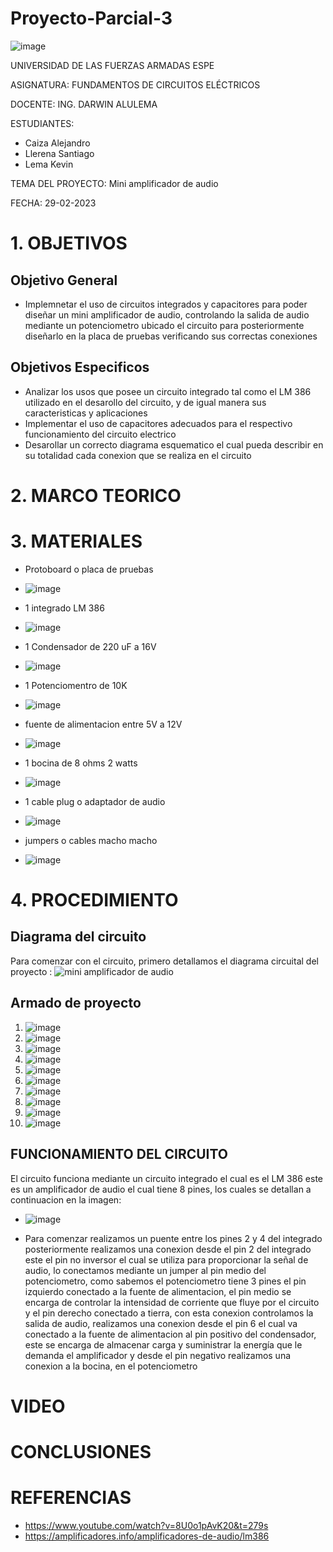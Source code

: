 # Proyecto-Parcial-3

![image](https://user-images.githubusercontent.com/116772752/208487145-d0353032-6309-4f57-a2a8-ec74218dba3d.png)

UNIVERSIDAD DE LAS FUERZAS ARMADAS ESPE

ASIGNATURA: FUNDAMENTOS DE CIRCUITOS ELÉCTRICOS

DOCENTE: ING. DARWIN ALULEMA

ESTUDIANTES:

* Caiza Alejandro
* Llerena Santiago 
* Lema Kevin

TEMA DEL PROYECTO: Mini amplificador de audio 

FECHA: 29-02-2023

# 1. OBJETIVOS
## Objetivo General
* Implemnetar el uso de circuitos integrados y capacitores para poder diseñar un mini amplificador de audio, controlando la salida de audio mediante un potenciometro ubicado el circuito para posteriormente diseñarlo en la placa de pruebas verificando sus correctas conexiones 

## Objetivos Especificos 
* Analizar los usos que posee un circuito integrado tal como el LM 386 utilizado en el desarollo del circuito, y de igual manera sus caracteristicas y aplicaciones 
* Implementar el uso de capacitores adecuados para el respectivo funcionamiento del circuito electrico 
* Desarollar un correcto diagrama esquematico el cual pueda describir en su totalidad cada conexion que se realiza en el circuito 

# 2. MARCO TEORICO


# 3. MATERIALES
* Protoboard o placa de pruebas
* ![image](https://user-images.githubusercontent.com/116832991/221930329-10d7748c-268e-4ccd-9b7a-e24ad8e840fd.png)


* 1 integrado LM 386
* ![image](https://user-images.githubusercontent.com/116832991/221929895-e5f7b327-133c-42f8-beb1-e1c5d9e76563.png)


* 1 Condensador de 220 uF a 16V
* ![image](https://user-images.githubusercontent.com/116832991/221929753-c3df8e06-e79f-4233-9e87-d6c638cff4b8.png)

 
* 1 Potenciomentro de 10K
* ![image](https://user-images.githubusercontent.com/116832991/221930674-3d9f3d7d-2002-4296-9481-3213b82cc7bc.png)


* fuente de alimentacion entre 5V a 12V
* ![image](https://user-images.githubusercontent.com/116832991/221928808-046b4b40-cfb6-4827-a5e6-97b66cc225b4.png)


* 1 bocina de 8 ohms 2 watts
* ![image](https://user-images.githubusercontent.com/116832991/221928541-9bc45823-f087-4288-be4e-3faac7fe8c60.png)


* 1 cable plug o adaptador de audio
* ![image](https://user-images.githubusercontent.com/116832991/221928137-be4eb543-8fc2-4c45-8b22-8132204db581.png)


* jumpers o cables macho macho
* ![image](https://user-images.githubusercontent.com/116832991/221927961-2bde1e3c-6990-4fa4-b1aa-bfb1261dedd2.png)


# 4. PROCEDIMIENTO 
## Diagrama del circuito 

Para comenzar con el circuito, primero detallamos el diagrama circuital  del proyecto :
![mini amplificador de audio](https://user-images.githubusercontent.com/116832991/221779921-9b704283-0617-4d97-bc50-fc8b4fd44334.png)

## Armado de proyecto 
1. ![image](https://user-images.githubusercontent.com/116832991/221780360-91807e16-03f8-4d13-9206-0cdd94d4d3db.png)
2. ![image](https://user-images.githubusercontent.com/116832991/221780387-ff5e116a-b592-480f-8521-e932c9a00cdc.png)
3. ![image](https://user-images.githubusercontent.com/116832991/221780415-a3974d0e-fdb0-4d0f-90d1-c2167a07881b.png)
4. ![image](https://user-images.githubusercontent.com/116832991/221780447-1776ef19-0b01-4515-ab6d-accfaf343ffd.png)
5. ![image](https://user-images.githubusercontent.com/116832991/221780465-5be005a8-61dc-449c-b6c4-b83b964243f7.png)
6. ![image](https://user-images.githubusercontent.com/116832991/221780486-e9a17960-3e7c-4483-a0ac-92bae6eb8d62.png)
7. ![image](https://user-images.githubusercontent.com/116832991/221780508-0577db1e-fcec-4245-97dd-f1f54d94c78b.png)
8. ![image](https://user-images.githubusercontent.com/116832991/221780548-2e5f76ca-dd9b-4096-8987-fc10d37033da.png)
9. ![image](https://user-images.githubusercontent.com/116832991/221780568-f74f873a-97a9-4985-9cb9-5777542bd46e.png)
10. ![image](https://user-images.githubusercontent.com/116832991/221780592-0c1e1dc1-7112-4c22-a435-421f34649d29.png)


## FUNCIONAMIENTO DEL CIRCUITO

El circuito funciona mediante un circuito integrado el cual es el LM 386 este es un amplificador de audio el cual tiene 8 pines, los cuales se detallan a continuacion en la imagen:
* ![image](https://user-images.githubusercontent.com/116832991/221934243-f8acb08c-16a4-4c9c-bff7-03f550102c5f.png)

* Para comenzar realizamos un puente entre los pines 2 y 4 del integrado posteriormente realizamos una conexion desde el pin 2 del integrado este el pin no inversor el cual se utiliza para proporcionar la señal de audio, lo conectamos mediante un jumper al pin medio del potenciometro, como sabemos el potenciometro tiene 3 pines el pin izquierdo conectado a la fuente de alimentacion, el pin medio se encarga de controlar la intensidad de corriente que fluye por el circuito y el pin derecho conectado a tierra, con esta conexion controlamos la salida de audio, realizamos una conexion desde el pin 6 el cual va conectado a la fuente de alimentacion al pin positivo del condensador, este se encarga de almacenar carga y suministrar la energía que le demanda el amplificador y desde el pin negativo realizamos una conexion a la bocina, en el potenciometro

# VIDEO


# CONCLUSIONES


# REFERENCIAS
* https://www.youtube.com/watch?v=8U0o1pAvK20&t=279s
* https://amplificadores.info/amplificadores-de-audio/lm386

